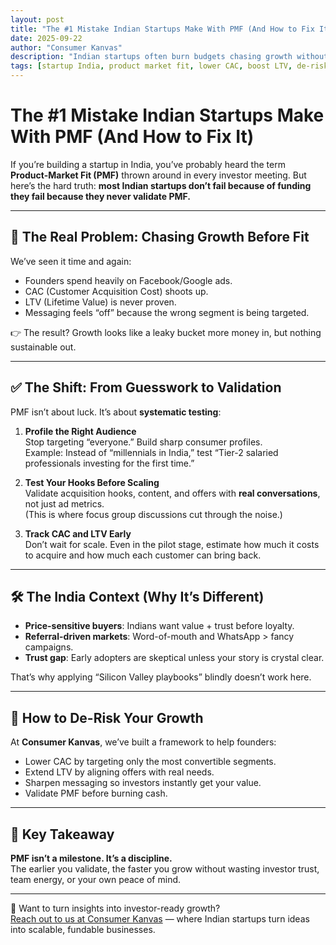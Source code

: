 ```yaml
---
layout: post
title: "The #1 Mistake Indian Startups Make With PMF (And How to Fix It)"
date: 2025-09-22
author: "Consumer Kanvas"
description: "Indian startups often burn budgets chasing growth without achieving product-market fit. Learn how to validate, sharpen, and de-risk your startup journey with actionable insights tailored for India."
tags: [startup India, product market fit, lower CAC, boost LTV, de-risk growth]
---
```


# The #1 Mistake Indian Startups Make With PMF (And How to Fix It)

If you’re building a startup in India, you’ve probably heard the term **Product-Market Fit (PMF)** thrown around in every investor meeting. But here’s the hard truth: **most Indian startups don’t fail because of funding they fail because they never validate PMF.**

---

## 🚩 The Real Problem: Chasing Growth Before Fit
We’ve seen it time and again:  
- Founders spend heavily on Facebook/Google ads.  
- CAC (Customer Acquisition Cost) shoots up.  
- LTV (Lifetime Value) is never proven.  
- Messaging feels “off” because the wrong segment is being targeted.  

👉 The result? Growth looks like a leaky bucket more money in, but nothing sustainable out.

---

## ✅ The Shift: From Guesswork to Validation
PMF isn’t about luck. It’s about **systematic testing**:

1. **Profile the Right Audience**  
   Stop targeting “everyone.” Build sharp consumer profiles.  
   Example: Instead of “millennials in India,” test “Tier-2 salaried professionals investing for the first time.”

2. **Test Your Hooks Before Scaling**  
   Validate acquisition hooks, content, and offers with **real conversations**, not just ad metrics.  
   (This is where focus group discussions cut through the noise.)

3. **Track CAC and LTV Early**  
   Don’t wait for scale. Even in the pilot stage, estimate how much it costs to acquire and how much each customer can bring back.

---

## 🛠 The India Context (Why It’s Different)
- **Price-sensitive buyers**: Indians want value + trust before loyalty.  
- **Referral-driven markets**: Word-of-mouth and WhatsApp > fancy campaigns.  
- **Trust gap**: Early adopters are skeptical unless your story is crystal clear.  

That’s why applying “Silicon Valley playbooks” blindly doesn’t work here.

---

## 🚀 How to De-Risk Your Growth
At **Consumer Kanvas**, we’ve built a framework to help founders:  
- Lower CAC by targeting only the most convertible segments.  
- Extend LTV by aligning offers with real needs.  
- Sharpen messaging so investors instantly get your value.  
- Validate PMF before burning cash.  

---

## 🔑 Key Takeaway
**PMF isn’t a milestone. It’s a discipline.**  
The earlier you validate, the faster you grow without wasting investor trust, team energy, or your own peace of mind.

---

📩 Want to turn insights into investor-ready growth?  
[Reach out to us at Consumer Kanvas](https://www.consumerkanvas.com/) — where Indian startups turn ideas into scalable, fundable businesses.
